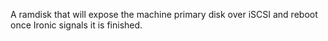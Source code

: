 A ramdisk that will expose the machine primary disk over iSCSI and reboot
once Ironic signals it is finished.
